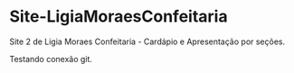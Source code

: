 # Site-LigiaMoraesConfeitaria
Site 2 de Ligia Moraes Confeitaria - Cardápio e Apresentação por seções.

Testando conexão git.